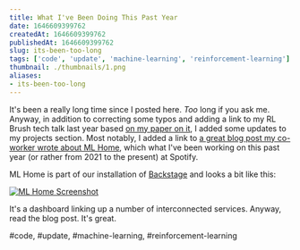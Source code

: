 ```yaml
---
title: What I've Been Doing This Past Year
date: 1646609399762
createdAt: 1646609399762
publishedAt: 1646609399762
slug: its-been-too-long
tags: ['code', 'update', 'machine-learning', 'reinforcement-learning']
thumbnail: ./thumbnails/1.png
aliases:
- its-been-too-long
---
```


It's been a really long time since I posted here.  *Too* long if you ask me.  Anyway, in addition to correcting some typos and adding a link to my RL Brush tech talk last year based [on my paper on it](https://arxiv.org/abs/2008.02778), I added some updates to my projects section.  Most notably, I added a link to [a great blog post my co-worker wrote about ML Home](https://engineering.atspotify.com/2022/01/product-lessons-from-ml-home-spotifys-one-stop-shop-for-machine-learning/), which what I've been working on this past year (or rather from 2021 to the present) at Spotify.

ML Home is part of our installation of [Backstage](https://backstage.io/) and looks a bit like this:

[![ML Home Screenshot](https://engineering.atspotify.com/wp-content/uploads/sites/2/2022/01/Spotify-ML-Home-700x355.png)](https://engineering.atspotify.com/2022/01/product-lessons-from-ml-home-spotifys-one-stop-shop-for-machine-learning/)

It's a dashboard linking up a number of interconnected services.  Anyway, read the blog post.  It's great.

#code, #update, #machine-learning, #reinforcement-learning
